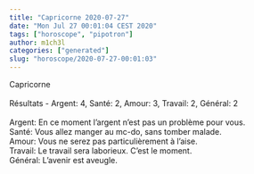```yaml
---
title: "Capricorne 2020-07-27"
date: "Mon Jul 27 00:01:04 CEST 2020"
tags: ["horoscope", "pipotron"]
author: m1ch3l
categories: ["generated"]
slug: "horoscope/2020-07-27-00:01:03"
---
```


Capricorne<br>
<br>
Résultats - Argent: 4, Santé: 2, Amour: 3, Travail: 2, Général: 2<br>
<br>
Argent:  En ce moment l’argent n’est pas un problème pour vous. <br>
Santé:   Vous allez manger au mc-do, sans tomber malade. <br>
Amour:   Vous ne serez pas particulièrement à l’aise. <br>
Travail: Le travail sera laborieux. C’est le moment.<br>
Général: L’avenir est aveugle.<br>
